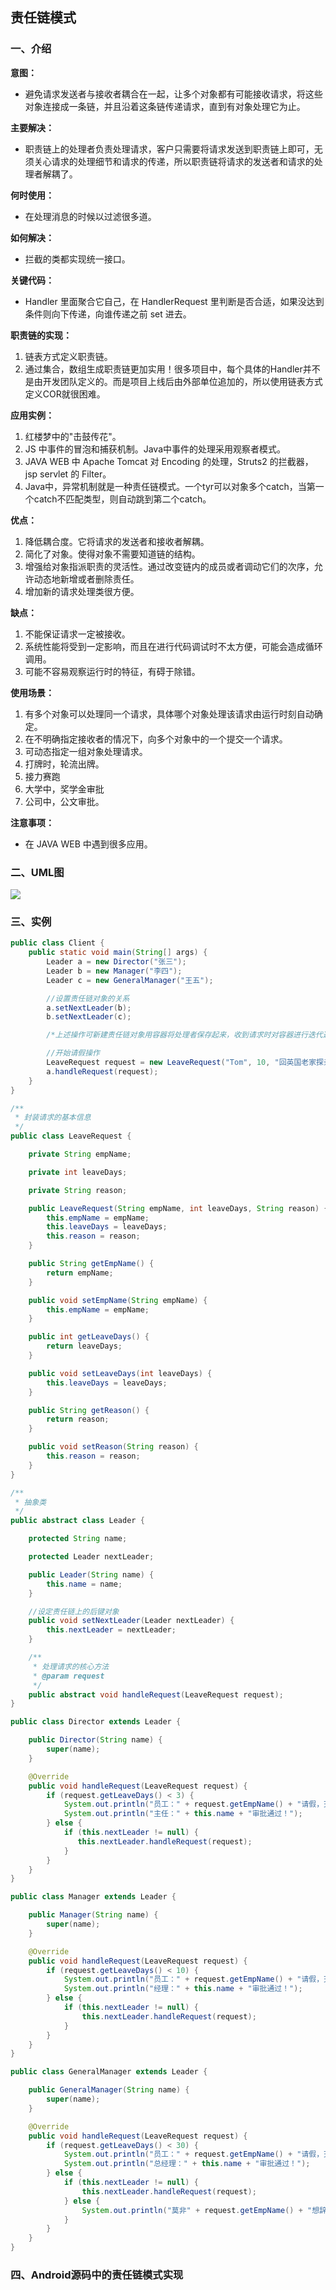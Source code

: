 ## 责任链模式

### 一、介绍

**意图：**

- 避免请求发送者与接收者耦合在一起，让多个对象都有可能接收请求，将这些对象连接成一条链，并且沿着这条链传递请求，直到有对象处理它为止。

**主要解决：**

- 职责链上的处理者负责处理请求，客户只需要将请求发送到职责链上即可，无须关心请求的处理细节和请求的传递，所以职责链将请求的发送者和请求的处理者解耦了。

**何时使用：**

- 在处理消息的时候以过滤很多道。

**如何解决：**

- 拦截的类都实现统一接口。

**关键代码：**

- Handler 里面聚合它自己，在 HandlerRequest 里判断是否合适，如果没达到条件则向下传递，向谁传递之前 set 进去。

**职责链的实现：**

1. 链表方式定义职责链。
2. 通过集合，数组生成职责链更加实用！很多项目中，每个具体的Handler并不是由开发团队定义的。而是项目上线后由外部单位追加的，所以使用链表方式定义COR就很困难。

**应用实例：** 

1. 红楼梦中的"击鼓传花"。 
2. JS 中事件的冒泡和捕获机制。Java中事件的处理采用观察者模式。 
3. JAVA WEB 中 Apache Tomcat 对 Encoding 的处理，Struts2 的拦截器，jsp servlet 的 Filter。
4. Java中，异常机制就是一种责任链模式。一个tyr可以对象多个catch，当第一个catch不匹配类型，则自动跳到第二个catch。

**优点：** 

1. 降低耦合度。它将请求的发送者和接收者解耦。 
2. 简化了对象。使得对象不需要知道链的结构。 
3. 增强给对象指派职责的灵活性。通过改变链内的成员或者调动它们的次序，允许动态地新增或者删除责任。 
4. 增加新的请求处理类很方便。

**缺点：** 

1. 不能保证请求一定被接收。 
2. 系统性能将受到一定影响，而且在进行代码调试时不太方便，可能会造成循环调用。 
3. 可能不容易观察运行时的特征，有碍于除错。

**使用场景：** 

1. 有多个对象可以处理同一个请求，具体哪个对象处理该请求由运行时刻自动确定。 
2. 在不明确指定接收者的情况下，向多个对象中的一个提交一个请求。 
3. 可动态指定一组对象处理请求。
4. 打牌时，轮流出牌。
5. 接力赛跑
6. 大学中，奖学金审批
7. 公司中，公文审批。

**注意事项：**

- 在 JAVA WEB 中遇到很多应用。

### 二、UML图

![](https://i.imgur.com/ccAr63Q.png)

### 三、实例

```java
public class Client {
    public static void main(String[] args) {
        Leader a = new Director("张三");
        Leader b = new Manager("李四");
        Leader c = new GeneralManager("王五");

        //设置责任链对象的关系
        a.setNextLeader(b);
        b.setNextLeader(c);

        /*上述操作可新建责任链对象用容器将处理者保存起来，收到请求时对容器进行迭代遍历*/

        //开始请假操作
        LeaveRequest request = new LeaveRequest("Tom", 10, "回英国老家探亲。");
        a.handleRequest(request);
    }
}
```

```java
/**
 * 封装请求的基本信息
 */
public class LeaveRequest {

    private String empName;

    private int leaveDays;

    private String reason;

    public LeaveRequest(String empName, int leaveDays, String reason) {
        this.empName = empName;
        this.leaveDays = leaveDays;
        this.reason = reason;
    }

    public String getEmpName() {
        return empName;
    }

    public void setEmpName(String empName) {
        this.empName = empName;
    }

    public int getLeaveDays() {
        return leaveDays;
    }

    public void setLeaveDays(int leaveDays) {
        this.leaveDays = leaveDays;
    }

    public String getReason() {
        return reason;
    }

    public void setReason(String reason) {
        this.reason = reason;
    }
}
```

```java
/**
 * 抽象类
 */
public abstract class Leader {

    protected String name;

    protected Leader nextLeader;

    public Leader(String name) {
        this.name = name;
    }

    //设定责任链上的后键对象
    public void setNextLeader(Leader nextLeader) {
        this.nextLeader = nextLeader;
    }

    /**
     * 处理请求的核心方法
     * @param request
     */
    public abstract void handleRequest(LeaveRequest request);
}
```

```java
public class Director extends Leader {

    public Director(String name) {
        super(name);
    }

    @Override
    public void handleRequest(LeaveRequest request) {
        if (request.getLeaveDays() < 3) {
            System.out.println("员工：" + request.getEmpName() + "请假，天数：" + request.getLeaveDays() + "，理由：" + request.getReason());
            System.out.println("主任：" + this.name + "审批通过！");
        } else {
            if (this.nextLeader != null) {
               this.nextLeader.handleRequest(request);
            }
        }
    }
}
```

```java
public class Manager extends Leader {

    public Manager(String name) {
        super(name);
    }

    @Override
    public void handleRequest(LeaveRequest request) {
        if (request.getLeaveDays() < 10) {
            System.out.println("员工：" + request.getEmpName() + "请假，天数：" + request.getLeaveDays() + "，理由：" + request.getReason());
            System.out.println("经理：" + this.name + "审批通过！");
        } else {
            if (this.nextLeader != null) {
                this.nextLeader.handleRequest(request);
            }
        }
    }
}
```

```java
public class GeneralManager extends Leader {

    public GeneralManager(String name) {
        super(name);
    }

    @Override
    public void handleRequest(LeaveRequest request) {
        if (request.getLeaveDays() < 30) {
            System.out.println("员工：" + request.getEmpName() + "请假，天数：" + request.getLeaveDays() + "，理由：" + request.getReason());
            System.out.println("总经理：" + this.name + "审批通过！");
        } else {
            if (this.nextLeader != null) {
                this.nextLeader.handleRequest(request);
            } else {
                System.out.println("莫非" + request.getEmpName() + "想辞职，居然请假" + request.getLeaveDays() + "天？");
            }
        }
    }
}
```



### 四、Android源码中的责任链模式实现

